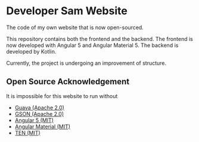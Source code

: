 Developer Sam Website
=====================
The code of my own website that is now open-sourced.

This repository contains both the frontend and the backend. The frontend is
now developed with Angular 5 and Angular Material 5. The backend is developed
by Kotlin.

Currently, the project is undergoing an improvement of structure. 

Open Source Acknowledgement
---------------------------
It is impossible for this website to run without

* [Guava (Apache 2.0)](https://github.com/google/guava)
* [GSON (Apache 2.0)](https://github.com/google/gson)
* [Angular 5 (MIT)](https://github.com/angular/angular)
* [Angular Material (MIT)](https://github.com/angular/material2)
* [TEN (MIT)](https://github.com/SamChou19815/TEN)
